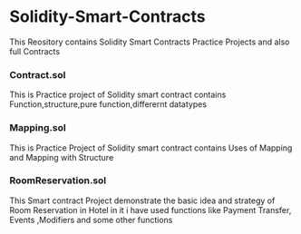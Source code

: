 # Solidity-Smart-Contracts
This Reository contains Solidity Smart Contracts Practice Projects and also full Contracts
<h3> Contract.sol </h3>
<p> This is Practice project of Solidity smart contract contains Function,structure,pure function,differernt datatypes </p>
<h3> Mapping.sol </h3>
<p> This is Practice Project of Solidity smart contract contains Uses of Mapping and Mapping with Structure </p>
<h3> RoomReservation.sol </h3>
<p> This Smart contract Project demonstrate the basic idea and strategy of Room Reservation in Hotel in it i have used functions like Payment Transfer, Events ,Modifiers and some other functions </p>
